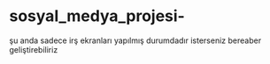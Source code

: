 # sosyal_medya_projesi-
şu anda sadece irş ekranları yapılmış durumdadır isterseniz bereaber geliştirebiliriz
